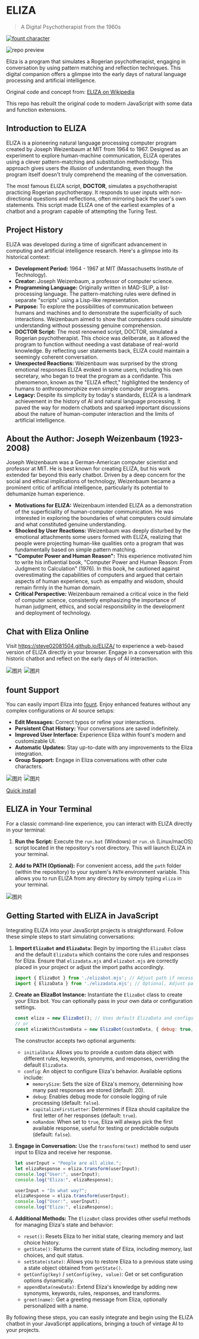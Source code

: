 # ELIZA

> A Digital Psychotherapist from the 1960s

[![fount character](https://steve02081504.github.io/fount/badges/fount_character.svg)](https://steve02081504.github.io/fount/protocol?url=fount://run/shells/install/install;https://github.com/steve02081504/ELIZA)

![repo preview](https://repository-images.githubusercontent.com/951040902/30e2c4e9-49e1-444f-99fb-eccfe939376f)

Eliza is a program that simulates a Rogerian psychotherapist, engaging in conversation by using pattern matching and reflection techniques. This digital companion offers a glimpse into the early days of natural language processing and artificial intelligence.

Original code and concept from: [ELIZA on Wikipedia](https://en.wikipedia.org/wiki/ELIZA)

This repo has rebuilt the original code to modern JavaScript with some data and function extensions.

## Introduction to ELIZA

ELIZA is a pioneering natural language processing computer program created by Joseph Weizenbaum at MIT from 1964 to 1967.  Designed as an experiment to explore human-machine communication, ELIZA operates using a clever pattern-matching and substitution methodology. This approach gives users the *illusion* of understanding, even though the program itself doesn't truly comprehend the meaning of the conversation.

The most famous ELIZA script, **DOCTOR**, simulates a psychotherapist practicing Rogerian psychotherapy. It responds to user inputs with non-directional questions and reflections, often mirroring back the user's own statements. This script made ELIZA one of the earliest examples of a chatbot and a program capable of attempting the Turing Test.

## Project History

ELIZA was developed during a time of significant advancement in computing and artificial intelligence research.  Here's a glimpse into its historical context:

* **Development Period:** 1964 - 1967 at MIT (Massachusetts Institute of Technology).
* **Creator:** Joseph Weizenbaum, a professor of computer science.
* **Programming Language:** Originally written in MAD-SLIP, a list-processing language. The pattern-matching rules were defined in separate "scripts" using a Lisp-like representation.
* **Purpose:** To explore the possibilities of communication between humans and machines and to demonstrate the superficiality of such interactions. Weizenbaum aimed to show that computers could *simulate* understanding without possessing genuine comprehension.
* **DOCTOR Script:**  The most renowned script, DOCTOR, simulated a Rogerian psychotherapist. This choice was deliberate, as it allowed the program to function without needing a vast database of real-world knowledge. By reflecting user statements back, ELIZA could maintain a seemingly coherent conversation.
* **Unexpected Reactions:**  Weizenbaum was surprised by the strong emotional responses ELIZA evoked in some users, including his own secretary, who began to treat the program as a confidante. This phenomenon, known as the "ELIZA effect," highlighted the tendency of humans to anthropomorphize even simple computer programs.
* **Legacy:** Despite its simplicity by today's standards, ELIZA is a landmark achievement in the history of AI and natural language processing. It paved the way for modern chatbots and sparked important discussions about the nature of human-computer interaction and the limits of artificial intelligence.

## About the Author: Joseph Weizenbaum (1923-2008)

Joseph Weizenbaum was a German-American computer scientist and professor at MIT. He is best known for creating ELIZA, but his work extended far beyond this early chatbot.  Driven by a deep concern for the social and ethical implications of technology, Weizenbaum became a prominent critic of artificial intelligence, particularly its potential to dehumanize human experience.

* **Motivations for ELIZA:** Weizenbaum intended ELIZA as a demonstration of the superficiality of human-computer communication. He was interested in exploring the boundaries of what computers could simulate and what constituted genuine understanding.
* **Shocked by User Reactions:**  Weizenbaum was deeply disturbed by the emotional attachments some users formed with ELIZA, realizing that people were projecting human-like qualities onto a program that was fundamentally based on simple pattern matching.
* **"Computer Power and Human Reason":**  This experience motivated him to write his influential book, "Computer Power and Human Reason: From Judgment to Calculation" (1976). In this book, he cautioned against overestimating the capabilities of computers and argued that certain aspects of human experience, such as empathy and wisdom, should remain firmly in the human domain.
* **Critical Perspective:** Weizenbaum remained a critical voice in the field of computer science, consistently emphasizing the importance of human judgment, ethics, and social responsibility in the development and deployment of technology.

## Chat with Eliza Online

Visit <https://steve02081504.github.io/ELIZA/> to experience a web-based version of ELIZA directly in your browser.  Engage in a conversation with this historic chatbot and reflect on the early days of AI interaction.

![图片](https://github.com/user-attachments/assets/b160b3cc-30f1-4b6b-94a1-4d53647bbfe6)
![图片](https://github.com/user-attachments/assets/44148ed5-d1c0-4640-8d78-4a629eff74aa)

## fount Support

You can easily import Eliza into [fount](https://github.com/steve02081504/fount). Enjoy enhanced features without any complex configurations or AI source setups:

* **Edit Messages:** Correct typos or refine your interactions.
* **Persistent Chat History:**  Your conversations are saved indefinitely.
* **Improved User Interface:** Experience Eliza within fount's modern and customizable UI.
* **Automatic Updates:** Stay up-to-date with any improvements to the Eliza integration.
* **Group Support:** Engage in Eliza conversations with other cute characters.

![图片](https://github.com/user-attachments/assets/2aac75a4-4114-46d8-9986-22eb6b78d5f0)
![图片](https://github.com/user-attachments/assets/89472df8-6795-4eda-9b91-9a080c9dcabb)

[Quick install](https://steve02081504.github.io/fount/protocol?url=fount://run/shells/install/install;https://github.com/steve02081504/ELIZA)

## ELIZA in Your Terminal

For a classic command-line experience, you can interact with ELIZA directly in your terminal:

1. **Run the Script:** Execute the `run.bat` (Windows) or `run.sh` (Linux/macOS) script located in the repository's root directory.  This will launch ELIZA in your terminal.

2. **Add to PATH (Optional):** For convenient access, add the `path` folder (within the repository) to your system's `PATH` environment variable. This allows you to run ELIZA from any directory by simply typing `eliza` in your terminal.

![图片](https://github.com/user-attachments/assets/5eea9a99-2821-49ce-8ac1-a09610e9adac)

## Getting Started with ELIZA in JavaScript

Integrating ELIZA into your JavaScript projects is straightforward.  Follow these simple steps to start simulating conversations:

1. **Import `ElizaBot` and `ElizaData`:** Begin by importing the `ElizaBot` class and the default `ElizaData` which contains the core rules and responses for Eliza. Ensure that `elizadata.mjs` and `elizabot.mjs` are correctly placed in your project or adjust the import paths accordingly.

    ```javascript
    import { ElizaBot } from './elizabot.mjs'; // Adjust path if necessary
    import { ElizaData } from './elizadata.mjs'; // Optional, Adjust path if necessary
    ```

2. **Create an ElizaBot Instance:** Instantiate the `ElizaBot` class to create your Eliza bot. You can optionally pass in your own data or configuration settings.

    ```javascript
    const eliza = new ElizaBot(); // Uses default ElizaData and configurations
    // or
    const elizaWithCustomData = new ElizaBot(customData, { debug: true, memorySize: 30 });
    ```

    The constructor accepts two optional arguments:
    * `initialData`:  Allows you to provide a custom data object with different rules, keywords, synonyms, and responses, overriding the default `ElizaData`.
    * `config`: An object to configure Eliza's behavior. Available options include:
        * `memorySize`:  Sets the size of Eliza's memory, determining how many past responses are stored (default: 20).
        * `debug`: Enables debug mode for console logging of rule processing (default: `false`).
        * `capitalizeFirstLetter`:  Determines if Eliza should capitalize the first letter of her responses (default: `true`).
        * `noRandom`:  When set to `true`, Eliza will always pick the first available response, useful for testing or predictable outputs (default: `false`).

3. **Engage in Conversation:** Use the `transform(text)` method to send user input to Eliza and receive her response.

    ```javascript
    let userInput = "People are all alike.";
    let elizaResponse = eliza.transform(userInput);
    console.log("User:", userInput);
    console.log("Eliza:", elizaResponse);

    userInput = "In what way?";
    elizaResponse = eliza.transform(userInput);
    console.log("User:", userInput);
    console.log("Eliza:", elizaResponse);
    ```

4. **Additional Methods:**  The `ElizaBot` class provides other useful methods for managing Eliza's state and behavior:
    * `reset()`:  Resets Eliza to her initial state, clearing memory and last choice history.
    * `getState()`: Returns the current state of Eliza, including memory, last choices, and quit status.
    * `setState(state)`:  Allows you to restore Eliza to a previous state using a state object obtained from `getState()`.
    * `getConfig(key)` / `setConfig(key, value)`:  Get or set configuration options dynamically.
    * `appendData(newData)`:  Extend Eliza's knowledge by adding new synonyms, keywords, rules, responses, and transforms.
    * `greet(name)`:  Get a greeting message from Eliza, optionally personalized with a name.

By following these steps, you can easily integrate and begin using the ELIZA chatbot in your JavaScript applications, bringing a touch of vintage AI to your projects.
